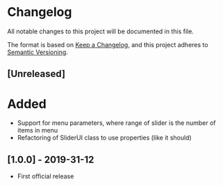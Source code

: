 # Changelog
All notable changes to this project will be documented in this file.

The format is based on [Keep a Changelog](https://keepachangelog.com/en/1.0.0/),
and this project adheres to [Semantic Versioning](https://semver.org/spec/v2.0.0.html).

## [Unreleased]
# Added
- Support for menu parameters, where range of slider is the number of items in menu
- Refactoring of SliderUI class to use properties (like it should)

## [1.0.0] - 2019-31-12
- First official release
